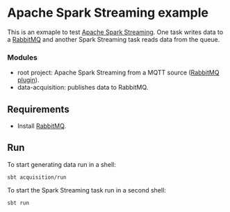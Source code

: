 Apache Spark Streaming example
==============================

This is an exmaple to test [Apache Spark Streaming](http://spark.apache.org). One task writes data to a [RabbitMQ](http://www.rabbitmq.com/) and another Spark Streaming task reads data from the queue.

### Modules 
* root project: Apache Spark Streaming from a MQTT source ([RabbitMQ plugin](http://www.rabbitmq.com/mqtt.html)).
* data-acquisition: publishes data to RabbitMQ.

## Requirements
* Install [RabbitMQ](http://www.rabbitmq.com/).

## Run
To start generating data run in a shell:
```
sbt acquisition/run
```
To start the Spark Streaming task run in a second shell:
```
sbt run
```
